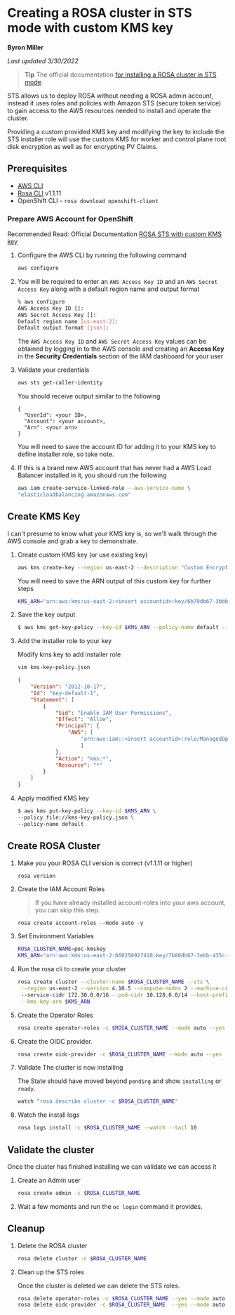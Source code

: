 # Creating a ROSA cluster in STS mode with custom KMS key

**Byron Miller**

*Last updated 3/30/2022*

> **Tip** The official documentation [for installing a ROSA cluster in STS mode](https://docs.openshift.com/rosa/rosa_getting_started_sts/rosa-sts-getting-started-workflow.html).


STS allows us to deploy ROSA without needing a ROSA admin account, instead it uses roles and policies with Amazon STS (secure token service) to gain access to the AWS resources needed to install and operate the cluster.

Providing a custom provided KMS key and modifying the key to include the STS installer role will use the custom KMS for worker and control plane root disk encryption as well as for encrypting PV Claims.

## Prerequisites

* [AWS CLI](https://docs.aws.amazon.com/cli/latest/userguide/install-cliv2.html)
* [Rosa CLI](https://github.com/openshift/rosa/releases/tag/v1.1.11) v1.1.11
* OpenShift CLI - `rosa download openshift-client`


### Prepare AWS Account for OpenShift

Recommended Read: Official Documentation [ROSA STS with custom KMS key](https://docs.openshift.com/rosa/rosa_getting_started/rosa-sts-creating-a-cluster-with-customizations.html#rosa-sts-creating-cluster-customizations_rosa-sts-creating-a-cluster-with-customizations)

1. Configure the AWS CLI by running the following command

    ```bash
    aws configure
    ```

2. You will be required to enter an `AWS Access Key ID` and an `AWS Secret Access Key` along with a default region name and output format

    ```bash
    % aws configure
    AWS Access Key ID []: 
    AWS Secret Access Key []: 
    Default region name [us-east-2]: 
    Default output format [json]:
    ```
    The `AWS Access Key ID` and `AWS Secret Access Key` values can be obtained by logging in to the AWS console and creating an **Access Key** in the **Security Credentials** section of the IAM dashboard for your user

3. Validate your credentials 

    ```bash
    aws sts get-caller-identity
    ```
    
    You should receive output similar to the following
    ```
    {
      "UserId": <your ID>,
      "Account": <your account>,
      "Arn": <your arn>
    }
    ```

    You will need to save the account ID for adding it to your KMS key to define installer role, so take note.

4. If this is a brand new AWS account that has never had a AWS Load Balancer installed in it, you should run the following

    ```bash
    aws iam create-service-linked-role --aws-service-name \
    "elasticloadbalancing.amazonaws.com"
    ```

## Create KMS Key

I can't presume to know what your KMS key is, so we'll walk through the AWS console and grab a key to demonstrate.

1. Create custom KMS key (or use existing key)

    ```bash
    aws kms create-key --region us-east-2 --description "Custom Encryption Key"
    ```

   You will need to save the ARN output of this custom key for further steps

   ```bash
   KMS_ARN="arn:aws:kms:us-east-2:<insert accountid>:key/6b79db67-3bbb-435c-8352-7fa20b7d6518"
   ```

1. Save the key output

    ```bash
    $ aws kms get-key-policy --key-id $KMS_ARN --policy-name default --output text > kms-key-policy.json
    ```

1. Add the installer role to your key

   Modify kms key to add installer role

    ```bash
    vim kms-key-policy.json
    ```

      ```json
      {
          "Version": "2012-10-17",
          "Id": "key-default-1",
          "Statement": [
              {
                  "Sid": "Enable IAM User Permissions",
                  "Effect": "Allow",
                  "Principal": {
                      "AWS": [ 
                          "arn:aws:iam::<insert accountid>:role/ManagedOpenShift-Installer-Role", "arn:aws:iam::<insert accountid>:role/ManagedOpenShift-ControlPlane-Role","arn:aws:iam::<insert accountid>:role/ManagedOpenShift-Worker-Role", "arn:aws:iam::<insert accountid>:root" 
                          ]
                  },
                  "Action": "kms:*",
                  "Resource": "*"
              }
          ]
      }
      ```

1. Apply modified KMS key

    ```bash
    $ aws kms put-key-policy --key-id $KMS_ARN \ 
    --policy file://kms-key-policy.json \ 
    --policy-name default
    ```

## Create ROSA Cluster

1. Make you your ROSA CLI version is correct (v1.1.11 or higher)

    ```bash
    rosa version
    ```

1. Create the IAM Account Roles

    > If you have already installed account-roles into your aws account, you can skip this step.

    ```
    rosa create account-roles --mode auto -y
    ```

1. Set Environment Variables
   
   ```bash
   ROSA_CLUSTER_NAME=poc-kmskey
   KMS_ARN="arn:aws:kms:us-east-2:660250927410:key/7b80db67-3ebb-435c-9462-7fa30b7d6509"
   ```

2. Run the rosa cli to create your cluster


    ```bash
    rosa create cluster --cluster-name $ROSA_CLUSTER_NAME --sts \
     --region us-east-2 --version 4.10.5 --compute-nodes 2 --machine-cidr 10.0.0.0/16 \ 
     --service-cidr 172.30.0.0/16 --pod-cidr 10.128.0.0/14 --host-prefix 23 \
     --kms-key-arn $KMS_ARN
    ```

1. Create the Operator Roles

    ```bash
    rosa create operator-roles -c $ROSA_CLUSTER_NAME --mode auto --yes
    ```

2. Create the OIDC provider.

    ```bash
    rosa create oidc-provider -c $ROSA_CLUSTER_NAME --mode auto --yes
    ```

3. Validate The cluster is now installing

    The State should have moved beyond `pending` and show `installing` or `ready`.

    ```bash
    watch "rosa describe cluster -c $ROSA_CLUSTER_NAME"
    ```

4. Watch the install logs

    ```bash
    rosa logs install -c $ROSA_CLUSTER_NAME --watch --tail 10
    ```

## Validate the cluster

Once the cluster has finished installing we can validate we can access it

1. Create an Admin user

    ```bash
    rosa create admin -c $ROSA_CLUSTER_NAME
    ```

1. Wait a few moments and run the `oc login` command it provides.

## Cleanup

1. Delete the ROSA cluster

    ```bash
    rosa delete cluster -c $ROSA_CLUSTER_NAME
    ```

1. Clean up the STS roles

    Once the cluster is deleted we can delete the STS roles.

   ```bash
   rosa delete operator-roles -c $ROSA_CLUSTER_NAME --yes --mode auto
   rosa delete oidc-provider -c $ROSA_CLUSTER_NAME  --yes --mode auto
   ```
